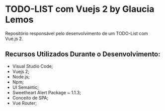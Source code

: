 # TODO-LIST com Vuejs 2 by Glaucia Lemos

Repositório responsável pelo desenvolvimento de um TODO-List com Vue.js 2.

## Recursos Utilizados Durante o Desenvolvimento:

- Visual Studio Code;
- Vuejs 2;
- Node.js;
- Npm;
- UI Semantic;
- Sweetheart Alert Package ~ 1.1.3;
- Conceito de SPA;
- Vue Router;
